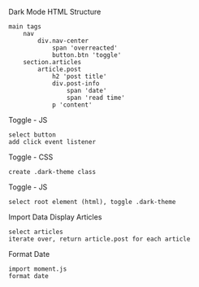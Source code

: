 Dark Mode
HTML Structure

    main tags
        nav
            div.nav-center
                span 'overreacted'
                button.btn 'toggle'
        section.articles
            article.post
                h2 'post title'
                div.post-info
                    span 'date'
                    span 'read time'
                p 'content'

Toggle - JS

    select button
    add click event listener

Toggle - CSS

    create .dark-theme class

Toggle - JS

    select root element (html), toggle .dark-theme

Import Data
Display Articles

    select articles
    iterate over, return article.post for each article

Format Date

    import moment.js
    format date
